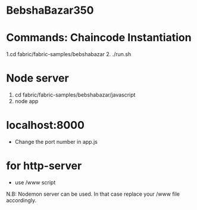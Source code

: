 # BebshaBazar350

# Commands: Chaincode Instantiation

1.cd fabric/fabric-samples/bebshabazar
2. ./run.sh

# Node server
1. cd fabric/fabric-samples/bebshabazar/javascript
2. node app 

# localhost:8000
- Change the port number in app.js

# for http-server
- use /www script


N.B: Nodemon server can be used. In that case replace your /www file accordingly.





